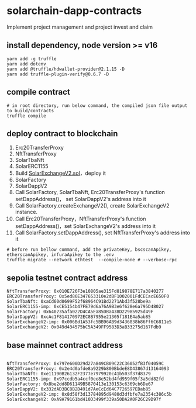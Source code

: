 # solarchain-dapp-contracts
Implement project management and project invest and claim

## install dependency, node version >= v16
``` shell
yarn add -g truffle 
yarn add dotenv
yarn add @truffle/hdwallet-provider@2.1.15 -D
yarn add truffle-plugin-verify@0.6.7 -D
```

## compile contract
``` shell
# in root directory, run below command, the compiled json file output to build/contracts
truffle compile
```

## deploy contract to blockchain

1. Erc20TransferProxy
2. NftTransferProxy
3. SolarTbaNft
4. SolarERC1155
5. Build [SolarExchangeV2.sol](https://github.com/Solarchainlabs/solarchain-exchange/projects/exchangev2/contract/SolarExchangeV2.sol)，deploy it
6. SolarFactory
7. SolarDappV2
8. Call SolarFactory, SolarTbaNft, Erc20TransferProxy's function setDappAddress()， set SolarDappV2's address into it
9. Call SolarFactory.createExchangeV2(), create SolarExchangeV2 instance.
10. Call Erc20TransferProxy，NftTransferProxy's function setDappAddress()，set SolarExchangeV2's address into it 
11. Call SolarFactory.setDappAddress(), set NftTransferProxy's address into it
```
# before run bellow command, add the privateKey, bscscanApikey, etherscanApikey, infuraApikey to the .env
truffle migrate --network ethtest  --compile-none # --verbose-rpc
```
## sepolia testnet contract address

```
NftTransferProxy: 0x010E726F3e10805ae315Fd819878E717a3840277
ERC20TransferProxy: 0x5ed86E347653310e2dBF1002001FdCECacE650F0 
SolarTbaNft: 0xaCd60d0699F52f68964C91Bd2271Abd3f528be9a
SolarERC1155-imp: 0xCE5154b47FE79d6a76A9B3e6f628e6a795D48027
SolarFactory: 0x640235afa022D4CA5Ea85DBa438D22985925d49F
SolarDappV2: 0xcAc1F814170972EC8B7955e21305f181E4a5ab85
SolarExchangeV2-imp: 0x006Bd1A53fc5BB96AB9d3436838b86Ff6C6811e5
SolarExchangeV2: 0x049d434575bC5A349FF9583D3aB33275d167Fdb9
```

## base mainnet contract address

```

NftTransferProxy: 0x797e600D29d27a849CB09C22C36052fB3f04059C
ERC20TransferProxy: 0x2e4d0afde8a9229b800BbdeE8D43867d13164093 
SolarTbaNft: 0xe11190B26132F2377e7979920c41b503f37d8379
SolarERC1155-imp: 0x97ccdb5a4ccf0ee8e52bd4fd959f05f3a5dd82fd
SolarFactory: 0x8be2dd8D61149B5870413e130153c6369cb6De67
SolarDappV2: 0x332dAD3BC8B2D491d7AeCcEd64C7726597EDab85
SolarExchangeV2-imp: 0x8d58f3d13784895d9480d3dfbfe7a2354c386c5b
SolarExchangeV2: 0xA9A79161bd410D3499f339a50DA2A0F26C29D97f
```